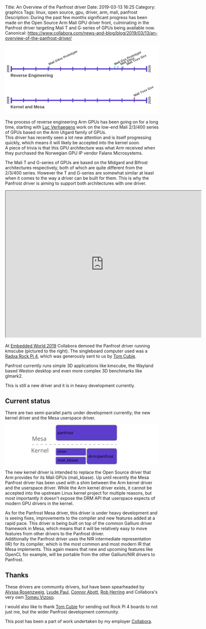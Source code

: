 Title: An Overview of the Panfrost driver
Date: 2019-03-13 16:25
Category: graphics
Tags: linux, open source, gpu, driver, arm, mali, panfrost
Description: During the past few months significant progress has been made on the Open Source Arm Mali GPU driver front, culminating in the Panfrost driver targeting Mali T and G-series of GPUs being available now.
Canonical: https://www.collabora.com/news-and-blog/blog/2019/03/13/an-overview-of-the-panfrost-driver/

![Arm driver timeline](/images/2019-03-13_arm_driver_timeline.png)

The process of reverse engineering Arm GPUs has been going on for a long time,
starting with [Luc Verhaegens](https://github.com/libv) work on the low-end Mali 2/3/400 series of GPUs based
on the Arm Utgard family of GPUs.  
This driver has recently seen a lot new attention and is itself progressing quickly,
which means it will likely be accepted into the kernel soon.  
A piece of trivia is that this GPU architecture was what Arm received when they
purchased the Norwegian GPU IP vendor Falanx Microsystems.

The Mali T and G-series of GPUs are based on the Midgard and Bifrost architectures
respectively, both of which are quite different from the 2/3/400 series.
However the T and G-series are somewhat similar at least when it comes to the
way a driver can be built for them. This is why the Panfrost driver is aiming
to support both architectures with one driver.

<div style="text-align:center;">
<iframe src="https://drive.google.com/file/d/1GqOHbaI2ZcBkYnWBpMXy-LgCyLgzdLRg/preview" width="640" height="480"></iframe>
</div>

At [Embedded World 2019](https://www.embedded-world.de/en) Collabora demoed the
Panfrost driver running kmscube (pictured to the right).
The singleboard computer used was a [Radxa Rock Pi 4](https://rockpi.org),
which was generously sent to us by [Tom Cubie](https://twitter.com/hipboi_).

Panfrost currently runs simple 3D applications like kmscube, the Wayland based
Weston desktop and even more complex 3D benchmarks like glmark2.

This is still a new driver and it is in heavy development currently.

## Current status
There are two semi-parallel parts under development currently; the new kernel
driver and the Mesa userspace driver.

![Panfrost demo](/images/2019-03-13_panfrost.svg)

The new kernel driver is intended to replace the Open Source driver that Arm
provides for its Mali GPUs (mali_kbase). Up until recently the Mesa Panfrost driver
has been used with a shim between the Arm kernel driver and the userspace driver.
While the Arm kernel driver exists, it cannot be accepted into the upstream Linux
kernel project for multiple reasons, but most importantly it doesn't expose the
DRM API that userspace expects of modern GPU drivers in the kernel.

As for the Panfrost Mesa driver, this driver is under heavy development
and is seeing fixes, improvements to the compiler and new features added at a
rapid pace.
This driver is being built on top of the common Gallium driver framework in
Mesa, which means that it will be relatively easy to move features from other
drivers to the Panfrost driver.  
Additionally the Panfrost driver uses the NIR intermediate representation (IR) for
its compiler, which is the most common and most modern IR that Mesa implements.
This again means that new and upcoming features like OpenCL for example, will
be portable from the other Gallium/NIR drivers to Panfrost.

## Thanks
These drivers are community drivers, but have been spearheaded by
[Alyssa Rosenzweig](https://rosenzweig.io/blog/),
[Lyude Paul](https://twitter.com/_Lyude),
[Connor Abott](https://github.com/cwabbott0),
[Rob Herring](https://github.com/robherring) and
Collabora's very own [Tomeu Vizoso](https://blog.tomeuvizoso.net).

I would also like to thank [Tom Cubie](https://twitter.com/hipboi_) for sending
out Rock Pi 4 boards to not just me, but the wider Panfrost development community.

This post has been a part of work undertaken by my employer [Collabora](http://www.collabora.com).